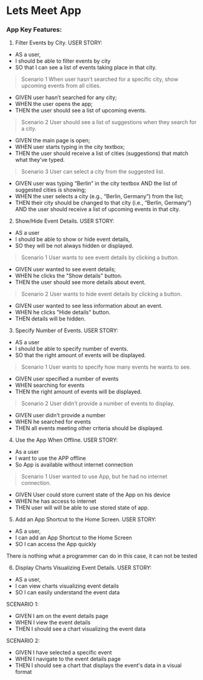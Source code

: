 # Lets Meet App


### App Key Features:
1. Filter Events by City.
USER STORY:
- AS a user,
- I should be able to filter events by city
- SO that I can see a list of events taking place in that city.

> Scenario 1
When user hasn’t searched for a specific city, show upcoming events from all cities.

- GIVEN user hasn’t searched for any city;
- WHEN the user opens the app;
- THEN the user should see a list of upcoming events.

> Scenario 2 
User should see a list of suggestions when they search for a city.

- GIVEN the main page is open;
- WHEN user starts typing in the city textbox;
- THEN the user should receive a list of cities (suggestions) that match what they’ve typed.

>Scenario 3
User can select a city from the suggested list.

- GIVEN user was typing “Berlin” in the city textbox AND the list of suggested cities is showing;
- WHEN the user selects a city (e.g., “Berlin, Germany”) from the list;
- THEN their city should be changed to that city (i.e., “Berlin, Germany”) AND the user should receive a list of upcoming events in that city.


2. Show/Hide Event Details.
USER STORY:
- AS a user 
- I should be able to show or hide event details, 
- SO they will be not always hidden or displayed.

> Scenario 1
User wants to see event details by clicking a button.
- GIVEN user wanted to see event details;
- WHEN he clicks the "Show details" button.
- THEN the user should see more details about event.

> Scenario 2
User wants to hide event details by clicking a button.
- GIVEN user wanted to see less information about an event.
- WHEN he clicks "Hide details" button.
- THEN details will be hidden.


3. Specify Number of Events.
USER STORY:
- AS a user
- I should be able to specify number of events.
- SO that the right amount of events will be displayed.

> Scenario 1
User wants to specify how many events he wants to see.
- GIVEN user specified a number of events
- WHEN searching for events
- THEN the right amount of events will be displayed.

> Scenario 2
User didn't provide a number of events to display.
- GIVEN user didn't provide a number
- WHEN he searched for events
- THEN all events meeting other criteria should be displayed.

4. Use the App When Offline.
USER STORY:
- As a user
- I want to use the APP offline
- So App is available without internet connection

> Scenario 1
User wanted to use App, but he had no internet connection.
- GIVEN User could store current state of the App on his device
- WHEN he has access to internet
- THEN user will will be able to use stored state of app.

5. Add an App Shortcut to the Home Screen.
USER STORY:
- AS a user,
- I can add an App Shortcut to the Home Screen
- SO I can access the App quickly

There is nothing what a programmer can do in this case, it can not be tested

6. Display Charts Visualizing Event Details.
USER STORY:
- AS a user,
- I can view charts visualizing event details
- SO I can easily understand the event data

SCENARIO 1:
- GIVEN I am on the event details page
- WHEN I view the event details
- THEN I should see a chart visualizing the event data

SCENARIO 2:
- GIVEN I have selected a specific event
- WHEN I navigate to the event details page
- THEN I should see a chart that displays the event's data in a visual format